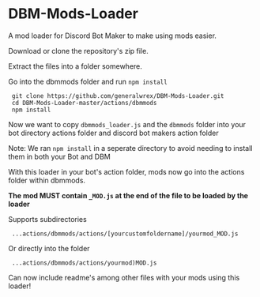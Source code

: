 # DBM-Mods-Loader
A mod loader for Discord Bot Maker to make using mods easier.


Download or clone the repository's zip file.

Extract the files into a folder somewhere.

Go into the dbmmods folder and run `npm install`

     git clone https://github.com/generalwrex/DBM-Mods-Loader.git
     cd DBM-Mods-Loader-master/actions/dbmmods
     npm install

Now we want to copy `dbmmods_loader.js` and the `dbmmods` folder into your bot directory actions folder and discord bot makers action folder


Note: We ran `npm install` in a seperate directory to avoid needing to install them in both your Bot and DBM


With this loader in your bot's action folder, mods now go into the actions folder within dbmmods.

**The mod MUST contain `_MOD.js` at the end of the file to be loaded by the loader**


Supports subdirectories

     ...actions/dbmmods/actions/[yourcustomfoldername]/yourmod_MOD.js

Or directly into the folder

     ...actions/dbmmods/actions/yourmod)MOD.js


Can now include readme's among other files with your mods using this loader!
